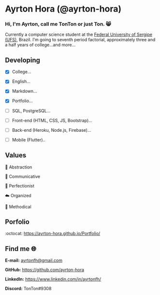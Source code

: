 # Ayrton Hora (@ayrton-hora)

### Hi, I'm Ayrton, call me TonTon or just Ton. 😸

Currently a computer science student at the [Federal University of Sergipe (UFS)](https://www.ufs.br/), Brazil. I'm going to seventh period factorial, approximately three and a half years of college...and more...

## Developing
- [X] College...
- [X] English...
- [X] Markdown...
- [X] Portfolio...
- [ ] SQL, PostgreSQL...
- [ ] Front-end (HTML, CSS, JS, Bootstrap)...
- [ ] Back-end (Heroku, Node.js, Firebase)...
- [ ] Mobile (Flutter)..


## Values 
🍂 Abstraction

💬 Communicative

📓 Perfectionist

☁️ Organized

📌 Methodical


## Porfolio 
:octocat: https://ayrton-hora.github.io/Portfolio/

## Find me :globe_with_meridians:
**E-mail:** ayrtonfh@gmail.com

**GitHub:** https://github.com/ayrton-hora

**LinkedIn:** https://www.linkedin.com/in/ayrtonfh/

**Discord:** TonTon#9308

<!---
ayrton-hora/ayrton-hora is a ✨ special ✨ repository because its `README.md` (this file) appears on your GitHub profile.
You can click the Preview link to take a look at your changes.
--->
